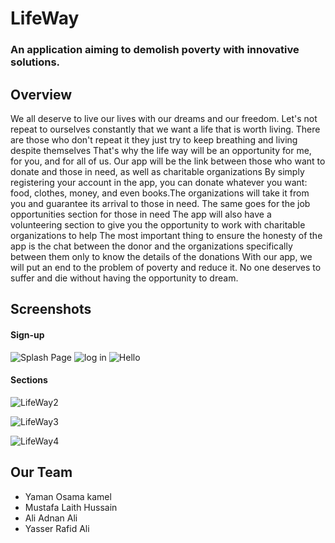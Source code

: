 # LifeWay

### An application aiming to demolish poverty with innovative solutions.

#### 

## Overview

We all deserve to live our lives with our dreams and our freedom. Let's not repeat to ourselves constantly that we want a life that is worth living. There are those who don't repeat it they just try to keep breathing and living despite themselves
That's why the life way will be an opportunity for me, for you, and for all of us. Our app will be the link between those who want to donate and those in need, as well as charitable organizations
By simply registering your account in the app, you can donate whatever you want: food, clothes, money, and even books.The organizations will take it from you and guarantee its arrival to those in need. The same goes for the job opportunities section for those in need
The app will also have a volunteering section to give you the opportunity to work with charitable organizations to help
The most important thing to ensure the honesty of the app is the chat between the donor and the organizations specifically between them only to know the details of the donations
With our app, we will put an end to the problem of poverty and reduce it. No one deserves to suffer and die without having the opportunity to dream.

## Screenshots

#### Sign-up
![Splash Page](https://user-images.githubusercontent.com/114204270/230532187-d9d0b7b4-1333-4348-b380-19883b82ddbf.png)
![log in](https://user-images.githubusercontent.com/114204270/230532437-54d3b635-4b8b-4aee-9187-db7d1d92f1d9.png)
![Hello](https://user-images.githubusercontent.com/114204270/230532660-7c2ea2fe-cd18-46b2-a8fb-3395c494a533.png)

#### Sections
![LifeWay2](https://user-images.githubusercontent.com/129291090/228799185-1b675eb6-69e4-4456-9a1f-f7cfc93bcdf1.png)

![LifeWay3](https://user-images.githubusercontent.com/129291090/228799198-d1f4f8ce-07e8-4472-855d-3c78f82aa439.png)

![LifeWay4](https://user-images.githubusercontent.com/129291090/228799245-81fa870d-ed9b-4dc7-bc0c-c9c97d80ca04.png)

## Our Team

- Yaman Osama kamel
- Mustafa Laith Hussain
- Ali Adnan Ali
- Yasser Rafid Ali
